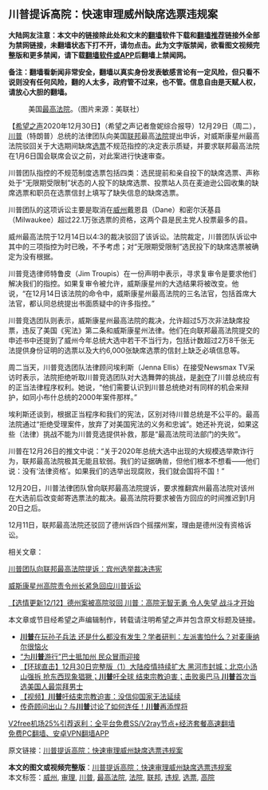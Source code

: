  <h2>川普提诉高院：快速审理威州缺席选票违规案</h2> <p class="notice"><b>大陆网友注意：本文中的链接除此处和文末的<a href="https://github.com/bannedbook/fanqiang" >翻墙</a>软件下载和<a href="https://github.com/killgcd/justmysocks/blob/master/README.md">翻墙推荐</a>链接外全部为禁网链接，未翻墙状态下打不开，请勿点击。此为文字版禁闻，欲看图文视频完整版和更多禁闻，请下载<a href="https://github.com/bannedbook/fanqiang">翻墙软件或APP</a>后翻墙上禁闻网。</p><p>备注：翻墙看新闻非常安全，翻墙以真实身份发表敏感言论有一定风险，但只看不说则没有任何风险，翻的人太多，政府管不过来，也不管。信息自由是天赋人权，请放心大胆的翻墙。</b></p>  <div class="entry"> <figure> <p><figcaption>美国<a href="https://www.bannedbook.org/bnews/tag/%e6%9c%80%e9%ab%98%e6%b3%95%e9%99%a2/" class="st_tag internal_tag" rel="tag" title="标签 最高法院 下的日志">最高法院</a>。（图片来源：美联社）</figcaption></figure> <p>【<span class='wp_keywordlink_affiliate'><a href="https://www.soundofhope.org" title="希望之声" target="_blank">希望之声</a></span>2020年12月30日】（希望之声记者詹妮综合报导）12月29日（周二），<a href="https://www.bannedbook.org/bnews/tag/%e5%b7%9d%e6%99%ae/" class="st_tag internal_tag" rel="tag" title="标签 川普 下的日志">川普</a>（特朗普）总统的法律团队向美国<a href="https://www.bannedbook.org/bnews/tag/%E8%81%94%E9%82%A6/" class="st_tag internal_tag" rel="tag" title="标签 联邦 下的日志">联邦</a>最高<a href="https://www.bannedbook.org/bnews/tag/%e6%b3%95%e9%99%a2/" class="st_tag internal_tag" rel="tag" title="标签 法院 下的日志">法院</a>提出申诉，对威斯康星州最高法院驳回关于大选期间缺席<a href="https://www.bannedbook.org/bnews/tag/%E9%80%89%E7%A5%A8/" class="st_tag internal_tag" rel="tag" title="标签 选票 下的日志">选票</a>不规范指控的决定表示质疑，并要求联邦最高法院在1月6日国会联席会议之前，对此案进行快速审查。</p> <p>川普团队指控的不规范制度选票包括四类：选民提前和亲自投下的缺席选票、声称处于“无限期受限制”状态的人投下的缺席选票、投票站人员在麦迪逊公园收集的缺席选票和职员在选票信封上填写了缺失信息的缺席选票。</p> <p>川普团队的这项诉讼主要是取消在<a href="https://www.bannedbook.org/bnews/tag/%E5%A8%81%E5%B7%9E/" class="st_tag internal_tag" rel="tag" title="标签 威州 下的日志">威州</a>戴恩县（Dane）和密尔沃基县（Milwaukee）超过22.1万张选票的资格，这两个县是民主党人投票最多的县。</p> <p>威州最高法院于12月14日以4:3的裁决驳回了该诉讼。法院裁定，川普团队诉讼中其中的三项指控为时已晚，不予考虑；对“无限期受限制”选民投下的缺席选票被确定为没有根据。</p>  <p>川普竞选律师特鲁皮（Jim Troupis）在一份声明中表示，寻求复审令是要求他们解决我们的指控。如果复审令被允许，威斯康星州的大选结果将被改变。他说，“在12月14日该法院的命令中，威斯康星州最高法院的三名法官，包括首席大法官，都认同总统提出书面质疑中的许多指控。”</p> <p>川普竞选团队则表示，威斯康星州最高法院的裁决，允许超过5万次非法缺席投票，违反了美国《宪法》第二条和威斯康星州法律。他们在向联邦最高法院提交的申述书中还提到了威州今年总统大选中若干不当行为，包括计数超过2万8千张无法提供身份证明的选票以及大约6,000张缺席选票的信封上缺乏必填信息等。</p> <p>周二当天，川普竞选团队法律顾问埃利斯（Jenna Ellis）在接受Newsmax TV采访时表示，法院拒绝听取川普竞选团队对大选舞弊的挑战，是<span class='wp_keywordlink'><a href="https://www.bannedbook.org/forum2/topic21.html" title="《剥夺》 黄建民 著" target="_blank">剥夺</a></span>了川普总统应有的正当法律程序权利。她说，“他们需要认识到川普总统绝对有同样的机会来辩护，如同小布什总统的2000年案件那样。”</p> <p>埃利斯还谈到，根据正当程序和我们的宪法，区别对待川普总统是不公平的。最高法院通过“拒绝受理案件，放弃了对美国宪法的义务和忠诚”。她还补充说，如果这些（法律）挑战不能为川普竞选提供补救，那是“最高法院司法部门的失败”。</p>  <p>川普在12月26日的推文中说：“关于2020年总统大选中出现的大规模选举欺诈行为，联邦最高法院极其无能且软弱。我们的证据确凿，但他们根本不想看——他们说：没有‘法律资格’。如果我们的选举出现腐败，我们就会国将不国！”</p> <p>12月20日，川普法律团队曾向联邦最高法院提诉，要求推翻宾州最高法院对该州在大选前后改变邮寄选票法的裁决。最高法院将要求被告方回应的时间推迟到1月20日之后。</p> <p>12月11日，联邦最高法院还驳回了德州诉四个摇摆州案，理由是德州没有资格诉讼。</p> <p>相关文章：</p>  <p><a href="https://www.soundofhope.org/post/455764">川普团队向联邦最高法院提诉：宾州选举裁决违宪</a></p> <p><a href="https://www.soundofhope.org/post/449170">威斯康星州高院责令州长紧急回应川普诉讼</a></p> <p><a href="https://www.soundofhope.org/post/452944">【选情更新12/12】德州案被高院驳回 川普：高院无智无勇 令人失望 战斗才开始</a></p> <p>本文章或节目经希望之声编辑制作，转载请注明希望之声并包含原文标题及链接。</p>  <ul class='op-related-articles' title='相关阅读'> <li><a href='https://www.bannedbook.org/bnews/cnnews/20201231/1458082.html' target='_blank'><b>川普</b>在玩孙子兵法 还是什么都没有发生？学者研判：左派害怕什么？对麦康纳尔很恼火</a></li> <li><a href='https://www.bannedbook.org/bnews/comments/20201231/1458074.html' target='_blank'>“为<b>川普</b>游行”巴士抵加州 民众冒雨迎接</a></li> <li><a href='https://www.bannedbook.org/bnews/bannedvideo/20201231/1458070.html' target='_blank'>【环球直击】12月30日完整版（1）大陆疫情持续扩大 黑河市封城；北京小汤山强拆 抢东西现象猖獗；<b>川普</b>吁全球 结束宗教迫害；击败奥巴马 <b>川普</b>首次当选美国人最崇拜男士</a></li> <li><a href='https://www.bannedbook.org/bnews/comments/20201231/1458060.html' target='_blank'>【视频】<b>川普</b>吁结束宗教迫害：没信仰国家无法延续</a></li> <li><a href='https://www.bannedbook.org/bnews/taiwannews/20201230/1458056.html' target='_blank'>传奇顾问出山？与<b>川普</b>讨论了如何连任！<b>川普</b>再添悍将</a></li> </ul> <p class="texttj"> <a href="https://www.bannedbook.org/forum23/topic22702.html" target="_blank">V2free机场25%引荐返利：全平台免费SS/V2ray节点+经济套餐高速翻墙</a><br/> <a href="https://github.com/bannedbook/fanqiang/wiki/%E7%A6%81%E9%97%BB%E7%BD%91%E5%AE%89%E5%8D%93%E7%BF%BB%E5%A2%99%E6%96%B0%E9%97%BBAPP" target="_blank">免费PC翻墙、安卓VPN翻墙APP</a></p><p>原文链接：<a class="src_link"  href="https://www.soundofhope.org/post/458807" target="_blank">川普提诉高院：快速审理威州缺席选票违规案</a></p><a name='sharetosocial'></a>       <div><b>本文的图文或视频完整版</b>：<a href='https://www.bannedbook.org/bnews/comments/20201231/1458087.html'>川普提诉高院：快速审理威州缺席选票违规案</a></div>  </div><!--END ENTRY--> <div class="postfooter"> <div>本文标签：<a href="https://www.bannedbook.org/bnews/tag/%E5%A8%81%E5%B7%9E/" rel="tag">威州</a>, <a href="https://www.bannedbook.org/bnews/tag/%E5%AE%A1%E7%90%86/" rel="tag">审理</a>, <a href="https://www.bannedbook.org/bnews/tag/%e5%b7%9d%e6%99%ae/" rel="tag">川普</a>, <a href="https://www.bannedbook.org/bnews/tag/%e6%9c%80%e9%ab%98%e6%b3%95%e9%99%a2/" rel="tag">最高法院</a>, <a href="https://www.bannedbook.org/bnews/tag/%e6%b3%95%e9%99%a2/" rel="tag">法院</a>, <a href="https://www.bannedbook.org/bnews/tag/%E8%81%94%E9%82%A6/" rel="tag">联邦</a>, <a href="https://www.bannedbook.org/bnews/tag/%E8%BF%9D%E8%A7%84/" rel="tag">违规</a>, <a href="https://www.bannedbook.org/bnews/tag/%E9%80%89%E7%A5%A8/" rel="tag">选票</a>, <a href="https://www.bannedbook.org/bnews/tag/%e9%ab%98%e9%99%a2/" rel="tag">高院</a></div>  </div><!--END POSTFOOTER--> 
